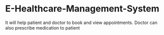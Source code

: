 # E-Healthcare-Management-System
It will help patient and doctor to book and view appointments. Doctor
can also prescribe medication to patient
